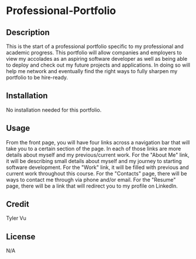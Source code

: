 # Professional-Portfolio

## Description
This is the start of a professional portfolio specific to my professional and academic progress. This portfolio will allow companies and employers to view my accolades as an aspiring software developer as well as being able to deploy and check out my future projects and applications. In doing so will help me network and eventually find the right ways to fully sharpen my portfolio to be hire-ready.

## Installation
No installation needed for this portfolio. 

## Usage
From the front page, you will have four links across a navigation bar that will take you to a certain section of the page. In each of those links are more details about myself and my previous/current work. 
For the "About Me" link, it will be describing small details about myself and my journey to starting software development.
For the "Work" link, it will be filled with previous and current work throughout this course.
For the "Contacts" page, there will be ways to contact me through via phone and/or email.
For the "Resume" page, there will be a link that will redirect you to my profile on LinkedIn.

## Credit
Tyler Vu 

## License
N/A


